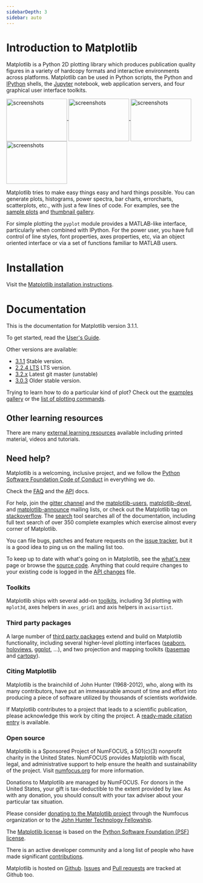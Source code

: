 ```yaml
---
sidebarDepth: 3
sidebar: auto
---
```


# Introduction to Matplotlib

Matplotlib is a Python 2D plotting library which produces publication quality
figures in a variety of hardcopy formats and interactive environments across
platforms. Matplotlib can be used in Python scripts, the Python and [IPython](http://ipython.org)
shells, the [Jupyter](http://jupyter.org) notebook, web application servers, and four graphical user
interface toolkits.

<a href="tutorials/introductory/sample_plots.html">
  <img align="middle" style="width: 160; height: 112px" src="https://matplotlib.org/_images/sphx_glr_membrane_thumb.png" border="0" alt="screenshots">
  <img align="middle" style="width: 160; height: 112px" src="https://matplotlib.org/_images/sphx_glr_histogram_thumb.png" border="0" alt="screenshots">
  <img align="middle" style="width: 160; height: 112px" src="https://matplotlib.org/_images/sphx_glr_contour_thumb.png" border="0" alt="screenshots">  
  <img align="middle" style="width: 160; height: 112px" src="https://matplotlib.org/_images/sphx_glr_3D_thumb.png" border="0" alt="screenshots">
</a>

Matplotlib tries to make easy things easy and hard things possible. You
can generate plots, histograms, power spectra, bar charts, errorcharts,
scatterplots, etc., with just a few lines of code. For examples, see the
[sample plots](https://matplotlib.org/tutorials/introductory/sample_plots.html) and [thumbnail gallery](https://matplotlib.org/gallery/index.html).

For simple plotting the ``pyplot`` module provides a MATLAB-like interface,
particularly when combined with IPython. For the power user, you have full
control of line styles, font properties, axes properties, etc, via an object
oriented interface or via a set of functions familiar to MATLAB users.

# Installation

Visit the [Matplotlib installation instructions](/en/users/installing).

# Documentation

This is the documentation for Matplotlib version 3.1.1.

To get started, read the [User's Guide](https://matplotlib.org/users/index.html).

Other versions are available:

- [3.1.1](https://matplotlib.org/3.1.1/index.html) Stable version.
- [2.2.4 LTS](https://matplotlib.org/2.2.4/index.html) LTS version.
- [3.2.x](https://matplotlib.org/devdocs/index.html) Latest git master (unstable)
- [3.0.3](https://matplotlib.org/3.0.3/index.html) Older stable version.

Trying to learn how to do a particular kind of plot? Check out the
[examples gallery](https://matplotlib.org/gallery/index.html) or the [list of plotting commands](https://matplotlib.org/api/pyplot_summary.html).

## Other learning resources

There are many [external learning resources](https://matplotlib.org/resources/index.html) available
including printed material, videos and tutorials.

## Need help?

Matplotlib is a welcoming, inclusive project, and we follow the [Python Software Foundation Code of Conduct](http://www.python.org/psf/codeofconduct/) in everything we do.

Check the [FAQ](faq/index.html) and the [API](api/index.html) docs.

For help, join the [gitter channel](https://gitter.im/matplotlib/matplotlib) and the [matplotlib-users](https://mail.python.org/mailman/listinfo/matplotlib-users),
[matplotlib-devel](https://mail.python.org/mailman/listinfo/matplotlib-devel), and [matplotlib-announce](https://mail.python.org/mailman/listinfo/matplotlib-announce) mailing lists, or check out the
Matplotlib tag on [stackoverflow](http://stackoverflow.com/questions/tagged/matplotlib). The [search](search.html) tool searches
all of the documentation, including full text search of over 350 complete
examples which exercise almost every corner of Matplotlib.

You can file bugs, patches and feature requests on the [issue tracker](https://github.com/matplotlib/matplotlib/issues), but it
is a good idea to ping us on the mailing list too.

To keep up to date with what's going on in Matplotlib, see the [what's new](users/whats_new.html) page or browse the [source code](https://github.com/matplotlib/matplotlib). Anything that could
require changes to your existing code is logged in the [API changes](api/api_changes.html) file.

### Toolkits

Matplotlib ships with several add-on [toolkits](api/toolkits/index.html),
including 3d plotting with ``mplot3d``, axes helpers in ``axes_grid1`` and axis
helpers in ``axisartist``.

### Third party packages

A large number of [third party packages](thirdpartypackages/index.html)
extend and build on Matplotlib functionality, including several higher-level
plotting interfaces ([seaborn](https://seaborn.github.io/), [holoviews](http://holoviews.org), [ggplot](http://ggplot.yhathq.com), ...), and two projection
and mapping toolkits ([basemap](http://matplotlib.org/basemap) and [cartopy](http://scitools.org.uk/cartopy/docs/latest)).

### Citing Matplotlib

Matplotlib is the brainchild of John Hunter (1968-2012), who, along with its
many contributors, have put an immeasurable amount of time and effort into
producing a piece of software utilized by thousands of scientists worldwide.

If Matplotlib contributes to a project that leads to a scientific publication,
please acknowledge this work by citing the project. A [ready-made citation entry](citing.html) is available.

### Open source

Matplotlib is a Sponsored Project of NumFOCUS, a 501(c)(3) nonprofit
charity in the United States. NumFOCUS provides Matplotlib with
fiscal, legal, and administrative support to help ensure the health
and sustainability of the project. Visit [numfocus.org](nf) for more
information.

Donations to Matplotlib are managed by NumFOCUS. For donors in the
United States, your gift is tax-deductible to the extent provided by
law. As with any donation, you should consult with your tax adviser
about your particular tax situation.

Please consider [donating to the Matplotlib project](https://numfocus.salsalabs.org/donate-to-matplotlib/index.html) through
the Numfocus organization or to the [John Hunter Technology Fellowship](https://www.numfocus.org/programs/john-hunter-technology-fellowship/).

The [Matplotlib license](users/license.html) is based on the [Python Software Foundation (PSF) license](http://www.python.org/psf/license).

There is an active developer community and a long list of people who have made
significant [contributions](users/credits.html).

Matplotlib is hosted on [Github](https://github.com/matplotlib/matplotlib). [Issues](https://github.com/matplotlib/matplotlib/issues)
and [Pull requests](https://github.com/matplotlib/matplotlib/pulls) are tracked at Github too.